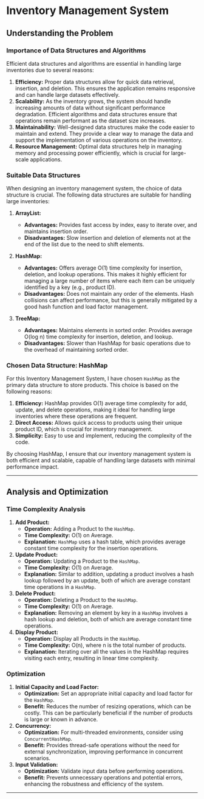 # Inventory Management System

## Understanding the Problem

### Importance of Data Structures and Algorithms

Efficient data structures and algorithms are essential in handling large inventories due to several reasons:

1. **Efficiency:** Proper data structures allow for quick data retrieval, insertion, and deletion. This ensures the application remains responsive and can handle large datasets effectively.
2. **Scalability:** As the inventory grows, the system should handle increasing amounts of data without significant performance degradation. Efficient algorithms and data structures ensure that operations remain performant as the dataset size increases.
3. **Maintainability:** Well-designed data structures make the code easier to maintain and extend. They provide a clear way to manage the data and support the implementation of various operations on the inventory.
4. **Resource Management:** Optimal data structures help in managing memory and processing power efficiently, which is crucial for large-scale applications.

### Suitable Data Structures

When designing an inventory management system, the choice of data structure is crucial. The following data structures are suitable for handling large inventories:

1. **ArrayList:**
   - **Advantages:** Provides fast access by index, easy to iterate over, and maintains insertion order.
   - **Disadvantages:** Slow insertion and deletion of elements not at the end of the list due to the need to shift elements.

2. **HashMap:**
   - **Advantages:** Offers average O(1) time complexity for insertion, deletion, and lookup operations. This makes it highly efficient for managing a large number of items where each item can be uniquely identified by a key (e.g., product ID).
   - **Disadvantages:** Does not maintain any order of the elements. Hash collisions can affect performance, but this is generally mitigated by a good hash function and load factor management.

3. **TreeMap:**
   - **Advantages:** Maintains elements in sorted order. Provides average O(log n) time complexity for insertion, deletion, and lookup.
   - **Disadvantages:** Slower than HashMap for basic operations due to the overhead of maintaining sorted order.

### Chosen Data Structure: HashMap

For this Inventory Management System, I have chosen `HashMap` as the primary data structure to store products. This choice is based on the following reasons:

1. **Efficiency:** HashMap provides O(1) average time complexity for add, update, and delete operations, making it ideal for handling large inventories where these operations are frequent.
2. **Direct Access:** Allows quick access to products using their unique product ID, which is crucial for inventory management.
3. **Simplicity:** Easy to use and implement, reducing the complexity of the code.

By choosing HashMap, I ensure that our inventory management system is both efficient and scalable, capable of handling large datasets with minimal performance impact.

---

## Analysis and Optimization

### Time Complexity Analysis

1. **Add Product:** 
    - **Operation:** Adding a Product to the `HashMap`.
    - **Time Complexity:** O(1) on Average.
    - **Explanation:** `HashMap` uses a hash table, which provides average constant time complexity for the insertion operations.
2. **Update Product:** 
    - **Operation:** Updating a Product to the `HashMap`.
    - **Time Complexity:** O(1) on Average.
    - **Explanation:** Similar to addition, updating a product involves a hash lookup followed by an update, both of which are average constant time operations in a `HashMap`.
3. **Delete Product:** 
    - **Operation:** Deleting  a Product to the `HashMap`.
    - **Time Complexity:** O(1) on Average.
    - **Explanation:** Removing an element by key in a `HashMap` involves a hash lookup and deletion, both of which are average constant time operations.
4. **Display Product:** 
    - **Operation:** Display all Products in the `HashMap`.
    - **Time Complexity:** O(n), where n is the total number of products.
    - **Explanation:** Iterating over all the values in the HashMap requires visiting each entry, resulting in linear time complexity.


### Optimization

1. **Initial Capacity and Load Factor:** 
    - **Optimization:** Set an appropriate initial capacity and load factor for the `HashMap`.
    - **Benefit:** Reduces the number of resizing operations, which can be costly. This can be particularly beneficial if the number of products is large or known in advance.
2. **Concurrency:** 
    - **Optimization:** For multi-threaded environments, consider using `ConcurrentHashMap`.
    - **Benefit:** Provides thread-safe operations without the need for external synchronization, improving performance in concurrent scenarios.
3. **Input Validation:** 
    - **Optimization:** Validate input data before performing operations.
    - **Benefit:**  Prevents unnecessary operations and potential errors, enhancing the robustness and efficiency of the system.

---